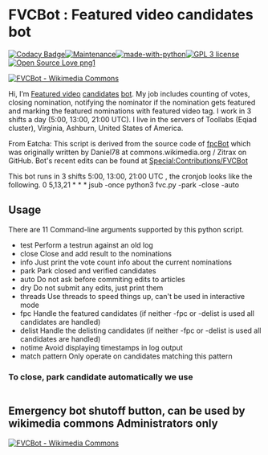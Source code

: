 # FVCBot : Featured video candidates bot
[![Codacy Badge](https://api.codacy.com/project/badge/Grade/f6844b0fbc5146b7a44413795aada49b)](https://www.codacy.com/manual/eatcha-wikimedia/FVCBot?utm_source=github.com&amp;utm_medium=referral&amp;utm_content=eatcha-wikimedia/FVCBot&amp;utm_campaign=Badge_Grade)[![Maintenance](https://img.shields.io/badge/Maintained%3F-yes-green.svg)](https://github.com/eatcha-wikimedia/FVCBot/graphs/commit-activity)[![made-with-python](https://img.shields.io/badge/Made%20with-Python-1f425f.svg)](https://www.python.org/)[![GPL 3 license](https://img.shields.io/badge/GPL-3-green.svg)](https://github.com/eatcha-wikimedia/FVCBot/blob/master/LICENSE)[![Open Source Love png1](https://badges.frapsoft.com/os/v1/open-source.png?v=103)](https://github.com/ellerbrock/open-source-badges/)


[![FVCBot - Wikimedia Commons](https://upload.wikimedia.org/wikipedia/commons/thumb/8/88/Mini-Robot.png/211px-Mini-Robot.png)](https://commons.wikimedia.org/wiki/User:FVCBot)

Hi, I’m [Featured video](https://commons.wikimedia.org/wiki/Commons:Featured_videos) [candidates](https://commons.wikimedia.org/wiki/Commons:Featured_video_candidates) [bot](https://commons.wikimedia.org/wiki/User:FVCBot). My job includes counting of votes, closing nomination, notifying the nominator if the nomination gets featured and marking the featured nominations with featured video tag. I work in 3 shifts a day (5:00, 13:00, 21:00 UTC). I live in the servers of Toollabs (Eqiad cluster), Virginia, Ashburn, United States of America. 

From Eatcha: This script is derived from the source code of [fpcBot](https://github.com/Zitrax/fpcBot) which was originally written by Daniel78 at commons.wikimedia.org / Zitrax on GitHub. Bot's recent edits can be found at [Special:Contributions/FVCBot](https://commons.wikimedia.org/wiki/Special:Contributions/FVCBot)

This bot runs in 3 shifts 5:00, 13:00, 21:00 UTC  , the cronjob looks like the following. 
0 5,13,21 * * * jsub -once python3 fvc.py -park -close -auto

## Usage
There are 11 Command-line arguments supported by this python script.
* test Perform a testrun against an old log
* close Close and add result to the nominations
* info Just print the vote count info about the current nominations
* park Park closed and verified candidates
* auto Do not ask before commiting edits to articles
* dry Do not submit any edits, just print them
* threads Use threads to speed things up, can't be used in interactive mode
* fpc Handle the featured candidates (if neither -fpc or -delist is used all candidates are handled)
* delist Handle the delisting candidates (if neither -fpc or -delist is used all candidates are handled)
* notime Avoid displaying timestamps in log output
* match pattern Only operate on candidates matching this pattern
### To close, park candidate automatically we use
```bash

```

## Emergency bot shutoff button, can be used by wikimedia commons Administrators only

[![FVCBot - Wikimedia Commons](https://upload.wikimedia.org/wikipedia/commons/thumb/6/67/Shutdown_button_red_wikimedia.svg/80px-Shutdown_button_red_wikimedia.svg.png)](https://commons.wikimedia.org/w/index.php?title=Special:Blockip&wpTarget=FVCBot&wpExpiry=indefinite&wpAnonOnly=0&wpHardBlock=1&wpAutoBlock=0&wpCreateAccount=0&wpReason=other&wpReason-other=Bot%20malfunctioning:%20)
